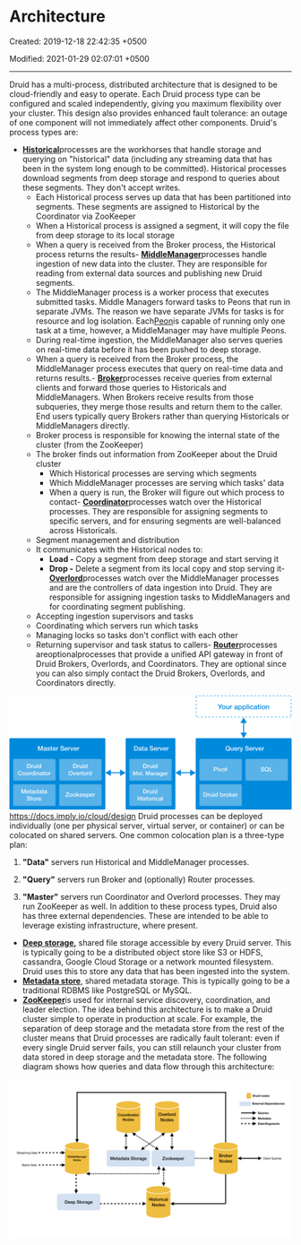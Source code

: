 # Architecture

Created: 2019-12-18 22:42:35 +0500

Modified: 2021-01-29 02:07:01 +0500

---

Druid has a multi-process, distributed architecture that is designed to be cloud-friendly and easy to operate. Each Druid process type can be configured and scaled independently, giving you maximum flexibility over your cluster. This design also provides enhanced fault tolerance: an outage of one component will not immediately affect other components.
Druid's process types are:
-   [**Historical**](http://druid.io/docs/latest/design/historical.html)processes are the workhorses that handle storage and querying on "historical" data (including any streaming data that has been in the system long enough to be committed). Historical processes download segments from deep storage and respond to queries about these segments. They don't accept writes.
    -   Each Historical process serves up data that has been partitioned into segments. These segments are assigned to Historical by the Coordinator via ZooKeeper
    -   When a Historical process is assigned a segment, it will copy the file from deep storage to its local storage
    -   When a query is received from the Broker process, the Historical process returns the results-   [**MiddleManager**](http://druid.io/docs/latest/design/middlemanager.html)processes handle ingestion of new data into the cluster. They are responsible for reading from external data sources and publishing new Druid segments.
    -   The MiddleManager process is a worker process that executes submitted tasks. Middle Managers forward tasks to Peons that run in separate JVMs. The reason we have separate JVMs for tasks is for resource and log isolation. Each[Peon](https://druid.apache.org/docs/latest/design/peons.html)is capable of running only one task at a time, however, a MiddleManager may have multiple Peons.
    -   During real-time ingestion, the MiddleManager also serves queries on real-time data before it has been pushed to deep storage.
    -   When a query is received from the Broker process, the MiddleManager process executes that query on real-time data and returns results.-   [**Broker**](http://druid.io/docs/latest/design/broker.html)processes receive queries from external clients and forward those queries to Historicals and MiddleManagers. When Brokers receive results from those subqueries, they merge those results and return them to the caller. End users typically query Brokers rather than querying Historicals or MiddleManagers directly.
    -   Broker process is responsible for knowing the internal state of the cluster (from the ZooKeeper)
    -   The broker finds out information from ZooKeeper about the Druid cluster
        -   Which Historical processes are serving which segments
        -   Which MiddleManager processes are serving which tasks' data
        -   When a query is run, the Broker will figure out which process to contact-   [**Coordinator**](http://druid.io/docs/latest/design/coordinator.html)processes watch over the Historical processes. They are responsible for assigning segments to specific servers, and for ensuring segments are well-balanced across Historicals.
    -   Segment management and distribution
    -   It communicates with the Historical nodes to:
        -   **Load -** Copy a segment from deep storage and start serving it
        -   **Drop -** Delete a segment from its local copy and stop serving it-   [**Overlord**](http://druid.io/docs/latest/design/overlord.html)processes watch over the MiddleManager processes and are the controllers of data ingestion into Druid. They are responsible for assigning ingestion tasks to MiddleManagers and for coordinating segment publishing.
    -   Accepting ingestion supervisors and tasks
    -   Coordinating which servers run which tasks
    -   Managing locks so tasks don't conflict with each other
    -   Returning supervisor and task status to callers-   [**Router**](http://druid.io/docs/latest/development/router.html)processes areoptionalprocesses that provide a unified API gateway in front of Druid Brokers, Overlords, and Coordinators. They are optional since you can also simply contact the Druid Brokers, Overlords, and Coordinators directly.

![Diagram](media/Druid_Architecture-image1.png)
<https://docs.imply.io/cloud/design>
Druid processes can be deployed individually (one per physical server, virtual server, or container) or can be colocated on shared servers. One common colocation plan is a three-type plan:

1.  **"Data"** servers run Historical and MiddleManager processes.

2.  **"Query"** servers run Broker and (optionally) Router processes.

3.  **"Master"** servers run Coordinator and Overlord processes. They may run ZooKeeper as well.
In addition to these process types, Druid also has three external dependencies. These are intended to be able to leverage existing infrastructure, where present.
-   **[Deep storage](http://druid.io/docs/latest/design/index.html#deep-storage),** shared file storage accessible by every Druid server. This is typically going to be a distributed object store like S3 or HDFS, cassandra, Google Cloud Storage or a network mounted filesystem. Druid uses this to store any data that has been ingested into the system.
-   [**Metadata store**](http://druid.io/docs/latest/design/index.html#metadata-storage), shared metadata storage. This is typically going to be a traditional RDBMS like PostgreSQL or MySQL.
-   [**ZooKeeper**](http://druid.io/docs/latest/design/index.html#zookeeper)is used for internal service discovery, coordination, and leader election.
The idea behind this architecture is to make a Druid cluster simple to operate in production at scale. For example, the separation of deep storage and the metadata store from the rest of the cluster means that Druid processes are radically fault tolerant: even if every single Druid server fails, you can still relaunch your cluster from data stored in deep storage and the metadata store.
The following diagram shows how queries and data flow through this architecture:

![image](media/Druid_Architecture-image2.png)